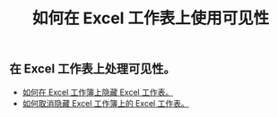 ﻿---
title: 如何在 Excel 工作表上使用可见性
second_title: Aspose.Cells Cloud Documen
linktitle: 能见度
type: docs
url: /zh/worksheets/panes/
keywords: How to work with visibility on an Excel worksheet
description: Aspose.Cells Cloud REST API 支持在 Excel 工作表上使用可见性。 SDK支持多种开发语言。它们包括 Android、C#、Go、Java、NodeJS、Perl、PHP、Python、Ruby 和 swift
weight: 20
---
## 在 Excel 工作表上处理可见性。

- [如何在 Excel 工作簿上隐藏 Excel 工作表。](/cells/zh/worksheets/hide/) 
- [如何取消隐藏 Excel 工作簿上的 Excel 工作表。](/cells/zh/worksheets/unhide/) 


